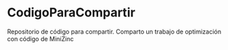 # CodigoParaCompartir
Repositorio de código para compartir.
Comparto un trabajo de optimización con código de MiniZinc
